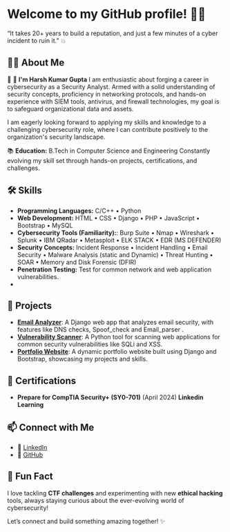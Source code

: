# Welcome to my GitHub profile! 👨‍💻
“It takes 20+ years to build a reputation, and just a few minutes of a cyber incident to ruin it.” 💥


## 👨‍💻 About Me  
🚀 👋 **I'm Harsh Kumar Gupta**
I am enthusiastic about forging a career in cybersecurity as a Security Analyst. Armed with a solid understanding of security concepts, proficiency in networking protocols, and hands-on experience with SIEM tools, antivirus, and firewall technologies, my goal is to safeguard organizational data and assets.

I am eagerly looking forward to applying my skills and knowledge to a challenging cybersecurity role, where I can contribute positively to the organization's security landscape.

📚 **Education:**
B.Tech in Computer Science and Engineering
Constantly evolving my skill set through hands-on projects, certifications, and challenges.

## 🛠️ Skills  
- **Programming Languages:**  C/C++ • Python
- **Web Development:** HTML • CSS • Django • PHP • JavaScript • Bootstrap • MySQL
- **Cybersecurity Tools (Familiarity):**: Burp Suite • Nmap • Wireshark • Splunk • IBM QRadar • Metasploit • ELK STACK • EDR (MS DEFENDER)
- **Security Concepts:** Incident Response • Incident Handling • Email Security • Malware Analysis (static and Dynamic) • Threat Hunting • SOAR • Memory and Disk Forensic (DFIR) 
- **Penetration Testing:** Test for common network and web application vulnerabilities.
- 
## 🌟 Projects  
- [**Email Analyzer**](https://github.com/myselfharsh7/email-analyzer): A Django web app that analyzes email security, with features like DNS checks, Spoof_check and Email_parser .  
- [**Vulnerability Scanner**](https://github.com/myselfharsh7/vulnerability-scanner): A Python tool for scanning web applications for common security vulnerabilities like SQLi and XSS.  
- [**Portfolio Website**](https://github.com/myselfharsh7/portfolio): A dynamic portfolio website built using Django and Bootstrap, showcasing my projects and skills.  

## 📜 Certifications  
- **Prepare for CompTIA Security+ (SY0-701)** (April 2024)  **Linkedin Learning**

## 📫 Connect with Me  
- 💼 [LinkedIn](https://www.linkedin.com/in/harsh-kumar-gupta-4a624318b/)  
- 🔗 [GitHub](https://github.com/myselfharsh7)  

## 🚀 Fun Fact  
I love tackling **CTF challenges** and experimenting with new **ethical hacking** tools, always staying curious about the ever-evolving world of cybersecurity!  

Let’s connect and build something amazing together! ✨
